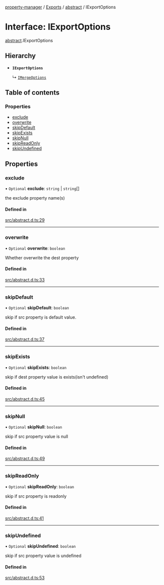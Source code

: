 [property-manager](../README.md) / [Exports](../modules.md) / [abstract](../modules/abstract.md) / IExportOptions

# Interface: IExportOptions

[abstract](../modules/abstract.md).IExportOptions

## Hierarchy

- **`IExportOptions`**

  ↳ [`IMergeOptions`](abstract.IMergeOptions.md)

## Table of contents

### Properties

- [exclude](abstract.IExportOptions.md#exclude)
- [overwrite](abstract.IExportOptions.md#overwrite)
- [skipDefault](abstract.IExportOptions.md#skipdefault)
- [skipExists](abstract.IExportOptions.md#skipexists)
- [skipNull](abstract.IExportOptions.md#skipnull)
- [skipReadOnly](abstract.IExportOptions.md#skipreadonly)
- [skipUndefined](abstract.IExportOptions.md#skipundefined)

## Properties

### exclude

• `Optional` **exclude**: `string` \| `string`[]

the exclude property name(s)

#### Defined in

[src/abstract.d.ts:29](https://github.com/snowyu/property-manager.js/blob/d0c8aad/src/abstract.d.ts#L29)

___

### overwrite

• `Optional` **overwrite**: `boolean`

Whether overwrite the dest property

#### Defined in

[src/abstract.d.ts:33](https://github.com/snowyu/property-manager.js/blob/d0c8aad/src/abstract.d.ts#L33)

___

### skipDefault

• `Optional` **skipDefault**: `boolean`

skip if src property is default value.

#### Defined in

[src/abstract.d.ts:37](https://github.com/snowyu/property-manager.js/blob/d0c8aad/src/abstract.d.ts#L37)

___

### skipExists

• `Optional` **skipExists**: `boolean`

skip if dest property value is exists(isn't undefined)

#### Defined in

[src/abstract.d.ts:45](https://github.com/snowyu/property-manager.js/blob/d0c8aad/src/abstract.d.ts#L45)

___

### skipNull

• `Optional` **skipNull**: `boolean`

skip if src property value is null

#### Defined in

[src/abstract.d.ts:49](https://github.com/snowyu/property-manager.js/blob/d0c8aad/src/abstract.d.ts#L49)

___

### skipReadOnly

• `Optional` **skipReadOnly**: `boolean`

skip if src property is readonly

#### Defined in

[src/abstract.d.ts:41](https://github.com/snowyu/property-manager.js/blob/d0c8aad/src/abstract.d.ts#L41)

___

### skipUndefined

• `Optional` **skipUndefined**: `boolean`

skip if src property value is undefined

#### Defined in

[src/abstract.d.ts:53](https://github.com/snowyu/property-manager.js/blob/d0c8aad/src/abstract.d.ts#L53)
